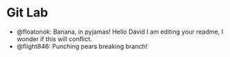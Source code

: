 # Git Lab

* @floatonok: Banana, in pyjamas! Hello David I am editing your readme, I wonder if this will conflict.
* @flight846: Punching pears breaking branch!